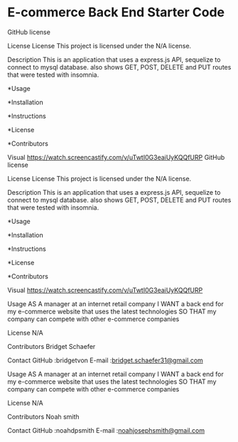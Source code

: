 # E-commerce Back End Starter Code
GitHub license

License
License
This project is licensed under the N/A license.

Description
This is an application that uses a express.js API, sequelize to connect to mysql database. also shows GET, POST, DELETE and PUT routes that were tested with insomnia.

*Usage

*Installation

*Instructions

*License

*Contributors

Visual
https://watch.screencastify.com/v/uTwtI0G3eaiUyKQQfURP
GitHub license

License
License
This project is licensed under the N/A license.

Description
This is an application that uses a express.js API, sequelize to connect to mysql database. also shows GET, POST, DELETE and PUT routes that were tested with insomnia.

*Usage

*Installation

*Instructions

*License

*Contributors

Visual
https://watch.screencastify.com/v/uTwtI0G3eaiUyKQQfURP

Usage
AS A manager at an internet retail company I WANT a back end for my e-commerce website that uses the latest technologies SO THAT my company can compete with other e-commerce companies

License
N/A

Contributors
Bridget Schaefer

Contact
GitHub :bridgetvon
E-mail :bridget.schaefer31@gmail.com

Usage
AS A manager at an internet retail company I WANT a back end for my e-commerce website that uses the latest technologies SO THAT my company can compete with other e-commerce companies 

License
N/A

Contributors
Noah smith

Contact
GitHub :noahdpsmith
E-mail :noahjosephsmith@gmail.com

